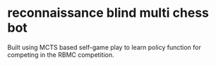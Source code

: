 # reconnaissance blind multi chess bot

Built using MCTS based self-game play to learn policy function for competing in the RBMC competition.
